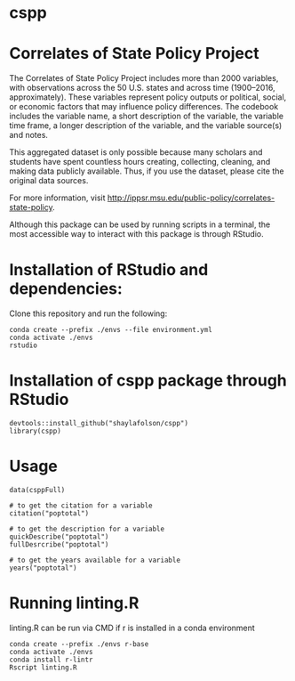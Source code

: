 # cspp
# Correlates of State Policy Project

The Correlates of State Policy Project includes more than 2000 variables, with observations across the 50 U.S. states and across time (1900–2016, approximately). These variables represent policy outputs or political, social, or economic factors that may influence policy differences. The codebook includes the variable name, a short description of the variable, the variable time frame, a longer description of the variable, and the variable source(s) and notes.

This aggregated dataset is only possible because many scholars and students have spent countless hours creating, collecting, cleaning, and making data publicly available. Thus, if you use the dataset, please cite the original data sources.

For more information, visit http://ippsr.msu.edu/public-policy/correlates-state-policy.

Although this package can be used by running scripts in a terminal, the most accessible way to interact with this package is through RStudio.

# Installation of RStudio and dependencies:
Clone this repository and run the following:
```
conda create --prefix ./envs --file environment.yml
conda activate ./envs
rstudio
```
# Installation of cspp package through RStudio
```{r}
devtools::install_github("shaylafolson/cspp")
library(cspp)
```

# Usage
```
data(csppFull)

# to get the citation for a variable
citation("poptotal")

# to get the description for a variable
quickDescribe("poptotal")
fullDesrcribe("poptotal")

# to get the years available for a variable
years("poptotal")
```

# Running linting.R
linting.R can be run via CMD if r is installed in a conda environment
```
conda create --prefix ./envs r-base
conda activate ./envs
conda install r-lintr
Rscript linting.R
```
